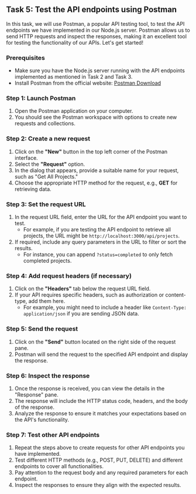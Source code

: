 ## Task 5: Test the API endpoints using Postman

In this task, we will use Postman, a popular API testing tool, to test the API endpoints we have implemented in our Node.js server. Postman allows us to send HTTP requests and inspect the responses, making it an excellent tool for testing the functionality of our APIs. Let's get started!

### Prerequisites
- Make sure you have the Node.js server running with the API endpoints implemented as mentioned in Task 2 and Task 3.
- Install Postman from the official website: [Postman Download](https://www.postman.com/downloads/)

### Step 1: Launch Postman
1. Open the Postman application on your computer.
2. You should see the Postman workspace with options to create new requests and collections.

### Step 2: Create a new request
1. Click on the **"New"** button in the top left corner of the Postman interface.
2. Select the **"Request"** option.
3. In the dialog that appears, provide a suitable name for your request, such as "Get All Projects."
4. Choose the appropriate HTTP method for the request, e.g., **GET** for retrieving data.

### Step 3: Set the request URL
1. In the request URL field, enter the URL for the API endpoint you want to test.
   - For example, if you are testing the API endpoint to retrieve all projects, the URL might be `http://localhost:3000/api/projects`.
2. If required, include any query parameters in the URL to filter or sort the results.
   - For instance, you can append `?status=completed` to only fetch completed projects.

### Step 4: Add request headers (if necessary)
1. Click on the **"Headers"** tab below the request URL field.
2. If your API requires specific headers, such as authorization or content-type, add them here.
   - For example, you might need to include a header like `Content-Type: application/json` if you are sending JSON data.

### Step 5: Send the request
1. Click on the **"Send"** button located on the right side of the request pane.
2. Postman will send the request to the specified API endpoint and display the response.

### Step 6: Inspect the response
1. Once the response is received, you can view the details in the "Response" pane.
2. The response will include the HTTP status code, headers, and the body of the response.
3. Analyze the response to ensure it matches your expectations based on the API's functionality.

### Step 7: Test other API endpoints
1. Repeat the steps above to create requests for other API endpoints you have implemented.
2. Test different HTTP methods (e.g., POST, PUT, DELETE) and different endpoints to cover all functionalities.
3. Pay attention to the request body and any required parameters for each endpoint.
4. Inspect the responses to ensure they align with the expected results.
